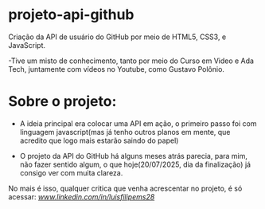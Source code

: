 # projeto-api-github

Criação da API de usuário do GitHub por meio de HTML5, CSS3, e JavaScript.

-Tive um misto de conhecimento, tanto por meio do Curso em Video e Ada Tech, juntamente com vídeos no Youtube, como Gustavo Polônio.

# Sobre o projeto:

- A ideia principal era colocar uma API em ação, o primeiro passo foi com linguagem javascript(mas já tenho outros planos em mente, que acredito que logo mais estarão saindo do papel)

- O projeto da API do GitHub há alguns meses atrás parecia, para mim, não fazer sentido algum, o que hoje(20/07/2025, dia da finalização) já consigo ver com muita clareza.

No mais é isso, qualquer critica que venha acrescentar no projeto, é só acessar: *www.linkedin.com/in/luisfilipems28*
